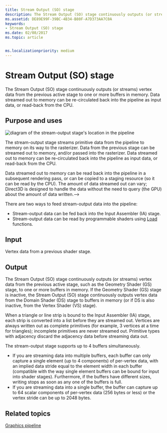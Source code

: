 ```yaml
---
title: Stream Output (SO) stage
description: The Stream Output (SO) stage continuously outputs (or streams) vertex data from the previous active stage to one or more buffers in memory. Data streamed out to memory can be re-circulated back into the pipeline as input data, or read-back from the CPU.
ms.assetid: DE89E99F-39BC-4B34-B80F-A7D373AA7C0A
keywords:
- Stream Output (SO) stage
ms.date: 02/08/2017
ms.topic: article


ms.localizationpriority: medium
---
```

# Stream Output (SO) stage


The Stream Output (SO) stage continuously outputs (or streams) vertex data from the previous active stage to one or more buffers in memory. Data streamed out to memory can be re-circulated back into the pipeline as input data, or read-back from the CPU.

## <span id="Purpose_and_uses"></span><span id="purpose_and_uses"></span><span id="PURPOSE_AND_USES"></span>Purpose and uses


![diagram of the stream-output stage's location in the pipeline](images/d3d10-pipeline-stages-so.png)

The stream-output stage streams primitive data from the pipeline to memory on its way to the rasterizer. Data from the previous stage can be streamed out to memory, and/or passed into the rasterizer. Data streamed out to memory can be re-circulated back into the pipeline as input data, or read-back from the CPU.

Data streamed out to memory can be read back into the pipeline in a subsequent rendering pass, or can be copied to a staging resource (so it can be read by the CPU). The amount of data streamed out can vary; Direct3D is designed to handle the data without the need to query (the GPU) about the amount of data written.--&gt;

There are two ways to feed stream-output data into the pipeline:

-   Stream-output data can be fed back into the Input Assembler (IA) stage.
-   Stream-output data can be read by programmable shaders using [Load](https://docs.microsoft.com/windows/desktop/direct3dhlsl/dx-graphics-hlsl-to-load) functions.

## <span id="Input"></span><span id="input"></span><span id="INPUT"></span>Input


Vertex data from a previous shader stage.

## <span id="Output"></span><span id="output"></span><span id="OUTPUT"></span>Output


The Stream Output (SO) stage continuously outputs (or streams) vertex data from the previous active stage, such as the Geometry Shader (GS) stage, to one or more buffers in memory. If the Geometry Shader (GS) stage is inactive, the Stream Output (SO) stage continuously outputs vertex data from the Domain Shader (DS) stage to buffers in memory (or if DS is also inactive, from the Vertex Shader (VS) stage).

When a triangle or line strip is bound to the Input Assembler (IA) stage, each strip is converted into a list before they are streamed out. Vertices are always written out as complete primitives (for example, 3 vertices at a time for triangles); incomplete primitives are never streamed out. Primitive types with adjacency discard the adjacency data before streaming data out.

The stream-output stage supports up to 4 buffers simultaneously.

-   If you are streaming data into multiple buffers, each buffer can only capture a single element (up to 4 components) of per-vertex data, with an implied data stride equal to the element width in each buffer (compatible with the way single element buffers can be bound for input into shader stages). Furthermore, if the buffers have different sizes, writing stops as soon as any one of the buffers is full.
-   If you are streaming data into a single buffer, the buffer can capture up to 64 scalar components of per-vertex data (256 bytes or less) or the vertex stride can be up to 2048 bytes.

## <span id="related-topics"></span>Related topics


[Graphics pipeline](graphics-pipeline.md)

 

 





